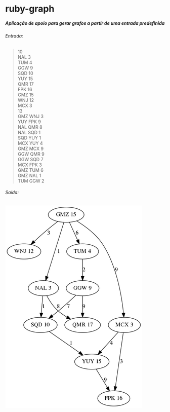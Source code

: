 # ruby-graph
##### Aplicação de apoio para gerar grafos a partir de uma entrada predefinida

###### Entrada:  
> 10  
NAL 3  
TUM 4  
GGW 9  
SQD 10  
YUY 15  
QMR 17  
FPK 16  
GMZ 15  
WNJ 12  
MCX 3  
13  
GMZ WNJ 3  
YUY FPK 9  
NAL QMR 8  
NAL SQD 1  
SQD YUY 1  
MCX YUY 4  
GMZ MCX 9  
GGW QMR 9  
GGW SQD 7  
MCX FPK 3  
GMZ TUM 6  
GMZ NAL 1  
TUM GGW 2    
  
###### Saída:
![graph-caso0000](https://raw.githubusercontent.com/marlonfurtado/projects-graph/master/img/caso0000.png) 
